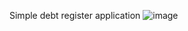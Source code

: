 Simple debt register application
![image](https://github.com/user-attachments/assets/49049fa6-1f5b-4d16-b9cb-1bdb47e9c85b)
